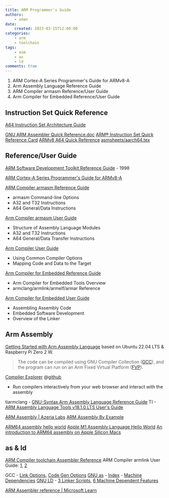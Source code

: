 ```yaml
---
title: ARM Programmer's Guide
authors:
    - xman
date:
    created: 2023-03-15T12:00:00
categories:
    - arm
    - toolchain
tags:
    - asm
    - as
    - ld
comments: true
---
```


1. ARM Cortex-A Series Programmer's Guide for ARMv8-A
2. Arm Assembly Language Reference Guide
3. ARM Compiler armasm Reference/User Guide
4. Arm Compiler for Embedded Reference/User Guide

<!-- more -->

## Instruction Set Quick Reference

[A64 Instruction Set Architecture Guide](https://developer.arm.com/documentation/102374/latest/)

[GNU ARM Assembler Quick Reference.doc](https://www.ic.unicamp.br/~celio/mc404-2014/docs/gnu-arm-directives.pdf)
[ARM® Instruction Set Quick Reference Card](https://pages.cs.wisc.edu/~markhill/restricted/arm_isa_quick_reference.pdf)
[ARMv8 A64 Quick Reference](https://courses.cs.washington.edu/courses/cse469/19wi/arm64.pdf)
[asmsheets/aarch64.tex](https://github.com/flynd/asmsheets/blob/master/aarch64.tex)

## Reference/User Guide

[ARM Software Development Toolkit Reference Guide](https://developer.arm.com/documentation/dui0041/latest) - 1998

[ARM Cortex-A Series Programmer's Guide for ARMv8-A](https://developer.arm.com/documentation/den0024/latest)

[ARM Compiler armasm Reference Guide](https://developer.arm.com/documentation/dui0802/latest)

- armasm Command-line Options
- A32 and T32 Instructions
- A64 General/Data Instructions

[Arm Compiler armasm User Guide](https://developer.arm.com/documentation/dui0801/latest)

- Structure of Assembly Language Modules
- A32 and T32 Instructions
- A64 General/Data Transfer Instructions

[Arm Compiler User Guide](https://developer.arm.com/documentation/DUI1093/e)

- Using Common Compiler Options
- Mapping Code and Data to the Target

[Arm Compiler for Embedded Reference Guide](https://developer.arm.com/documentation/101754/0622)

- Arm Compiler for Embedded Tools Overview
- armclang/armlink/armelf/armar Reference

[Arm Compiler for Embedded User Guide](https://developer.arm.com/documentation/100748/0622?lang=en)

- Assembling Assembly Code
- Embedded Software Development
- Overview of the Linker

## Arm Assembly

[Getting Started with Arm Assembly Language](https://developer.arm.com/documentation/107829/0200) based on Ubuntu 22.04 LTS & Raspberry Pi Zero 2 W.

> The code can be compiled using GNU Compiler Collection ([GCC](https://gcc.gnu.org/)), and the program can run on an Arm Fixed Virtual Platform ([FVP](https://developer.arm.com/Tools%20and%20Software/Fixed%20Virtual%20Platforms)).

[Compiler Explorer](https://gcc.godbolt.org/) @[github](https://github.com/compiler-explorer/compiler-explorer)

- Run compilers interactively from your web browser and interact with the assembly

tiarmclang - [GNU-Syntax Arm Assembly Language Reference Guide](https://software-dl.ti.com/codegen/docs/tiarmclang/compiler_tools_user_guide/gnu_syntax_arm_asm_language/index.html)
TI - [ARM Assembly Language Tools v18.1.0.LTS User's Guide](https://downloads.ti.com/docs/esd/SPNU118U/)

[ARM Assembly | Azeria Labs](https://azeria-labs.com/writing-arm-assembly-part-1/)
[ARM Assembly By Example](https://armasm.com/)

[ARM64 assembly hello world](http://main.lv/writeup/arm64_assembly_hello_world.md)
[Apple M1 Assembly Language Hello World](https://smist08.wordpress.com/2021/01/08/apple-m1-assembly-language-hello-world/)
[An introduction to ARM64 assembly on Apple Silicon Macs](https://github.com/below/HelloSilicon)

## as & ld

[ARM Compiler toolchain Assembler Reference](https://developer.arm.com/documentation/dui0489/latest)
ARM Compiler armlink User Guide: [1](https://developer.arm.com/documentation/dui0474/latest), [2](https://developer.arm.com/documentation/dui0803/latest)

GCC - [Link Options](https://gcc.gnu.org/onlinedocs/gcc/Link-Options.html), [Code Gen Options](https://gcc.gnu.org/onlinedocs/gcc/Code-Gen-Options.html)
[GNU as](https://sourceware.org/binutils/docs/as/index.html) - [Index](https://sourceware.org/binutils/docs/as/AS-Index.html) - [Machine Dependencies](https://sourceware.org/binutils/docs/as/Machine-Dependencies.html)
[GNU LD](https://sourceware.org/binutils/docs/ld/index.html) - [3 Linker Scripts](https://sourceware.org/binutils/docs/ld/Scripts.html), [6 Machine Dependent Features](https://sourceware.org/binutils/docs/ld/Machine-Dependent.html)

[ARM Assembler reference | Microsoft Learn](https://learn.microsoft.com/en-us/cpp/assembler/arm/arm-assembler-reference?view=msvc-170)
